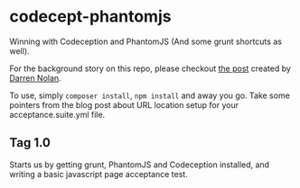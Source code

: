 codecept-phantomjs
==================

Winning with Codeception and PhantomJS (And some grunt shortcuts as well).

For the background story on this repo, please checkout [the post](http://darrennolan.com/2014/04/27/codecept-webguy-with-phantomjs-webdriver-spawned-with-grunt/) created by [Darren Nolan](http://darrennolan.com).

To use, simply `composer install`, `npm install` and away you go.  Take some pointers from the blog post about URL location setup for your acceptance.suite.yml file.

Tag 1.0
-------------

Starts us by getting grunt, PhantomJS and Codeception installed, and writing a basic javascript page acceptance test.
